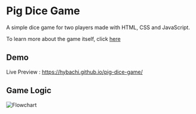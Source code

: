 # Pig Dice Game

A simple dice game for two players made with HTML, CSS and JavaScript.

To learn more about the game itself, click [here](<https://en.wikipedia.org/wiki/Pig_(dice_game)>)

## Demo

Live Preview : https://hybachi.github.io/pig-dice-game/

## Game Logic

![Flowchart](images/pig-game-flowchart.png)
